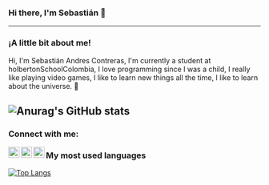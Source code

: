 ### Hi there, I'm Sebastián 🤖
----------------------------------------------------------------------------------------------------------------------------------------------------------------------------------
### ¡A little bit about me!
Hi, I'm Sebastián Andres Contreras, I'm currently a student at holbertonSchoolColombia, I love programming since I was a child, I really like playing video games, I like to learn new things all the time, I like to learn about the universe. 🤯

![Anurag's GitHub stats](https://github-readme-stats.vercel.app/api?username=Sebas15897&theme=dark&show_icons=true)
-----------------------------------------------------------------------------------------------------------------------------------------------------------------------------------
### Connect with me:
[<img align="left" alt="Sebastián_c | Twitter" width="22px" src="https://cdn.jsdelivr.net/npm/simple-icons@v3/icons/twitter.svg" />][twitter]
[<img align="left" alt="Sebastián_c | LinkedIn" width="22px" src="https://cdn.jsdelivr.net/npm/simple-icons@v3/icons/linkedin.svg" />][linkedin]
[<img align="left" alt="Sebastián_c | Instagram" width="22px" src="https://cdn.jsdelivr.net/npm/simple-icons@v3/icons/instagram.svg" />][instagram]
### My most used languages
[![Top Langs](https://github-readme-stats.vercel.app/api/top-langs/?username=Sebas15897&langs_count=8)](https://github.com/anuraghazra/github-readme-stats)




[twitter]: https://twitter.com/Sebasssssss7
[instagram]: https://www.instagram.com/sbc7._/
[linkedin]: https://www.linkedin.com/in/sebastian-contreras-5581161b7/
